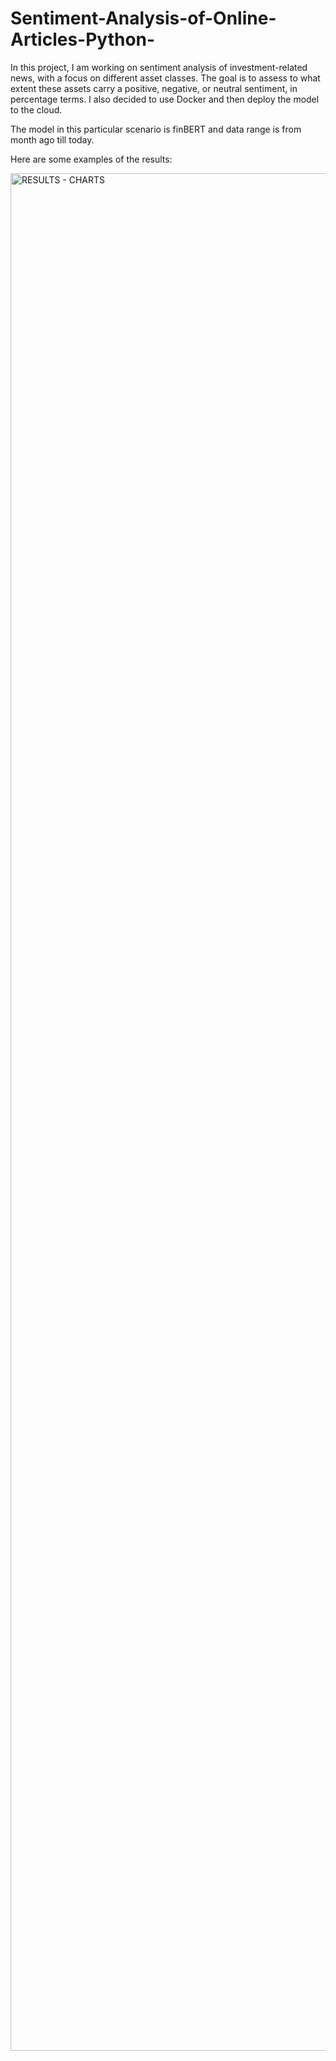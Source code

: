 # Sentiment-Analysis-of-Online-Articles-Python-

In this project, I am working on sentiment analysis of investment-related news, with a focus on different asset classes. The goal is to assess to what extent these assets carry a positive, negative, or neutral sentiment, in percentage terms. I also decided to use Docker and then deploy the model to the cloud.

The model in this particular scenario is finBERT and data range is from month ago till today.

Here are some examples of the results:

<img width="4850" height="3004" alt="RESULTS - CHARTS" src="https://github.com/user-attachments/assets/413dac69-282d-4667-80a5-f75dd557c963" />
